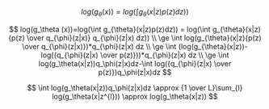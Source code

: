 $$
log(g_\theta (x))=log(\int g_{\theta}(x|z)p(z)dz))
$$

$$
log(g_\theta (x))=log(\int g_{\theta}(x|z)p(z)dz)) = log(\int g_{\theta}(x|z){p(z) \over q_{\phi}(z|x)} q_{\phi}(z|x) dz)) \\
\ge \int log(g_{\theta}(x|z){p(z) \over q_{\phi}(z|x)})*q_{\phi}(z|x) dz \\
\ge \int (log(g_{\theta}(x|z))-log({q_{\phi}(z|x) \over p(z)}))*q_{\phi}(z|x) dz \\
\ge \int log(g_\theta(x|z))q_\phi(z|x)dz-\int log({q_{\phi}(z|x) \over p(z)})q_\phi(z|x)dz
$$

$$
\int log(g_\theta(x|z))q_\phi(z|x)dz \approx {1 \over L}\sum_{l} log(g_\theta(x|z^{l})) \approx log(g_\theta(x|z))
$$
<!--stackedit_data:
eyJoaXN0b3J5IjpbLTE3ODU5MTQsLTE2MDUwNjc2MjQsODYwNj
kwNzAyLC05NjEwNTM0MzVdfQ==
-->